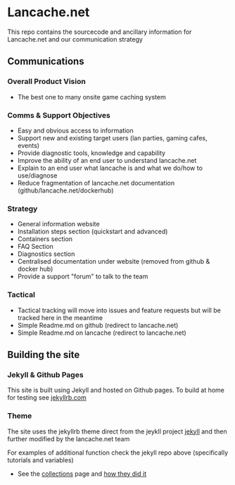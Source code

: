 # Lancache.net
This repo contains the sourcecode and ancillary information for Lancache.net and our communication strategy

## Communications

### Overall Product Vision

* The best one to many onsite game caching system

### Comms & Support Objectives

* Easy and obvious access to information
* Support new and existing target users (lan parties, gaming cafes, events)
* Provide diagnostic tools, knowledge and capability
* Improve the ability of an end user to understand lancache.net
 * Explain to an end user what lancache is and what we do/how to use/diagnose
* Reduce fragmentation of lancache.net documentation (github/lancache.net/dockerhub)

### Strategy

* General information website
 * Installation steps section (quickstart and advanced)
 * Containers section
 * FAQ Section
 * Diagnostics section
* Centralised documentation under website (removed from github & docker hub)
* Provide a support "forum" to talk to the team

### Tactical

* Tactical tracking will move into issues and feature requests but will be tracked here in the meantime
* Simple Readme.md on github (redirect to lancache.net)
* Simple Readme.md on lancache (redirect to lancache.net)


## Building the site

### Jekyll & Github Pages
This site is built using Jekyll and hosted on Github pages. To build at home for testing see [jekyllrb.com](https://jekyllrb.com/docs/)

### Theme
The site uses the jekyllrb theme direct from the jeykll project [jekyll](https://github.com/jekyll/jekyll/tree/master/docs) and then further modified by the lancache.net team

For examples of additional function check the jekyll repo above (specifically tutorials and variables)
* See the [collections](https://jekyllrb.com/docs/collections/) page and [how they did it](https://github.com/jekyll/jekyll/blob/master/docs/_docs/collections.md)
